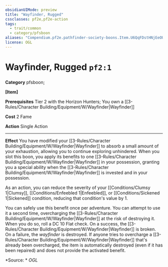 ```yaml
---
obsidianUIMode: preview
title: "Wayfinder, Rugged"
cssclasses: pf2e,pf2e-action
tags:
  - trait/common
  - category/pfsboon
aliases: "Compendium.pf2e.pathfinder-society-boons.Item.U6QqFDstHNjEeOUS"
license: OGL
---
```

# Wayfinder, Rugged `pf2:1`

### 

**Category** pfsboon; 




**\[Item\]**

**Prerequisites** Tier 2 with the Horizon Hunters; You own a [[3-Rules/Character Building/Equipment/W/Wayfinder|Wayfinder]]

**Cost** 2 Fame

**Action** Single Action

* * *

**Effect** You have modified your [[3-Rules/Character Building/Equipment/W/Wayfinder|Wayfinder]] to absorb a small amount of your exhaustion, allowing you to continue exploring unhindered. When you slot this boon, you apply its benefits to one [[3-Rules/Character Building/Equipment/W/Wayfinder|Wayfinder]] in your possession, granting you a special ability when the [[3-Rules/Character Building/Equipment/W/Wayfinder|Wayfinder]] is invested and in your possession.

As an action, you can reduce the severity of your [[Conditions/Clumsy 1|Clumsy]], [[Conditions/Enfeebled 1|Enfeebled]], or [[Conditions/Sickened 1|Sickened]] condition, reducing that condition's value by 1.

You can safely use this benefit once per adventure. You can attempt to use it a second time, overcharging the [[3-Rules/Character Building/Equipment/W/Wayfinder|Wayfinder]] at the risk of destroying it. When you do so, roll a DC 10 Flat check. On a success, the [[3-Rules/Character Building/Equipment/W/Wayfinder|Wayfinder]] is broken. On a failure, the _wayfinder_ is destroyed. If anyone tries to overcharge a [[3-Rules/Character Building/Equipment/W/Wayfinder|Wayfinder]] that's already been overcharged, the item is automatically destroyed (even if it has been repaired) and does not provide the activated benefit.

*Source: *
*OGL*